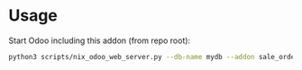 # Usage

Start Odoo including this addon (from repo root):

```bash
python3 scripts/nix_odoo_web_server.py --db-name mydb --addon sale_order_import_edifact
```
